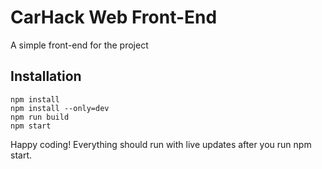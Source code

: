 # CarHack Web Front-End

A simple front-end for the project

## Installation

```
npm install
npm install --only=dev
npm run build
npm start
```

Happy coding! Everything should run with live updates after you run npm start.
